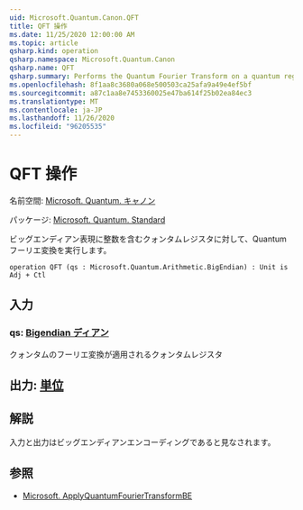 ```yaml
---
uid: Microsoft.Quantum.Canon.QFT
title: QFT 操作
ms.date: 11/25/2020 12:00:00 AM
ms.topic: article
qsharp.kind: operation
qsharp.namespace: Microsoft.Quantum.Canon
qsharp.name: QFT
qsharp.summary: Performs the Quantum Fourier Transform on a quantum register containing an integer in the big-endian representation.
ms.openlocfilehash: 8f1aa8c3680a068e500503ca25afa9a49e4ef5bf
ms.sourcegitcommit: a87c1aa8e7453360025e47ba614f25b02ea84ec3
ms.translationtype: MT
ms.contentlocale: ja-JP
ms.lasthandoff: 11/26/2020
ms.locfileid: "96205535"
---
```

# <a name="qft-operation"></a>QFT 操作

名前空間: [Microsoft. Quantum. キャノン](xref:Microsoft.Quantum.Canon)

パッケージ: [Microsoft. Quantum. Standard](https://nuget.org/packages/Microsoft.Quantum.Standard)


ビッグエンディアン表現に整数を含むクォンタムレジスタに対して、Quantum フーリエ変換を実行します。

```qsharp
operation QFT (qs : Microsoft.Quantum.Arithmetic.BigEndian) : Unit is Adj + Ctl
```


## <a name="input"></a>入力

### <a name="qs--bigendian"></a>qs: [Bigendian ディアン](xref:Microsoft.Quantum.Arithmetic.BigEndian)

クォンタムのフーリエ変換が適用されるクォンタムレジスタ



## <a name="output--unit"></a>出力: [単位](xref:microsoft.quantum.lang-ref.unit)



## <a name="remarks"></a>解説

入力と出力はビッグエンディアンエンコーディングであると見なされます。

## <a name="see-also"></a>参照

- [Microsoft. ApplyQuantumFourierTransformBE](xref:Microsoft.Quantum.Canon.ApplyQuantumFourierTransformBE)